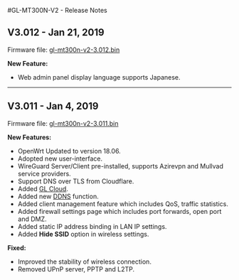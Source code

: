 #GL-MT300N-V2 - Release Notes

## V3.012 - Jan 21, 2019

Firmware file: [gl-mt300n-v2-3.012.bin](https://dl.gl-inet.com/firmware/mt300n-v2/v1/gl-mt300n-v2-3.012.bin)

**New Feature:**

- Web admin panel display language supports Japanese.

--------

## V3.011 - Jan 4, 2019

Firmware file: [gl-mt300n-v2-3.011.bin](https://dl.gl-inet.com/firmware/mt300n-v2/v1/gl-mt300n-v2-3.011.bin)

**New Features:**

- OpenWrt Updated to version 18.06.
- Adopted new user-interface.
- WireGuard Server/Client pre-installed, supports Azirevpn and Mullvad service providers.
- Support DNS over TLS from Cloudflare.
- Added [GL Cloud](https://docs.gl-inet.com/en/3/app/cloud/).
- Added new [DDNS](https://docs.gl-inet.com/en/3/app/ddns/) function.
- Added client management feature which includes QoS, traffic statistics.
- Added firewall settings page which includes port forwards, open port and DMZ.
- Added static IP address binding in LAN IP settings.
- Added **Hide SSID** option in wireless settings.

**Fixed:**

- Improved the stability of wireless connection.
- Removed UPnP server, PPTP and L2TP.